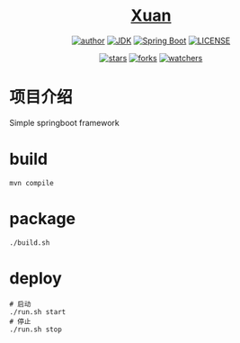 <h1 align="center"><a href="https://github.com/jiajinyuan/xuan" target="_blank">Xuan</a></h1>
<p align="center">  
  <a href="https://github.com/jiajinyuan"><img alt="author" src="https://img.shields.io/badge/author-Junfeng-orange.svg"/></a>
  <a href="https://www.oracle.com/technetwork/java/javase/downloads/index.html"><img alt="JDK" src="https://img.shields.io/badge/author-JDK_1.8.0_181-yellow.svg"/></a>
  <a href="https://docs.spring.io/spring-boot/docs/2.1.0.RELEASE/reference/html/"><img alt="Spring Boot" src="https://img.shields.io/badge/Spring Boot-2.1.7.RELEASE-brightgreen.svg"/></a>
  <a href="hhttps://www.mit-license.org/"><img alt="LICENSE" src="https://img.shields.io/badge/license-MIT-blue.svg"/></a>  
</p>

<p align="center">
  <a href="https://github.com/jiajinyuan/xuan/stargazers"><img alt="stars" src="https://img.shields.io/github/stars/jiajinyuan/xuan?style=social"/></a>
  <a href="https://github.com/jiajinyuan/xuan/network/members"><img alt="forks" src="https://img.shields.io/github/forks/jiajinyuan/xuan?label=Fork&style=social"/></a>
  <a href="https://github.com/jiajinyuan/xuan/watchers"><img alt="watchers" src="https://img.shields.io/github/watchers/jiajinyuan/xuan?label=Watch&style=social"/></a>
</p>

# 项目介绍
Simple springboot framework

# build 
```
mvn compile 
```
# package
```
./build.sh 
```
# deploy
```
# 启动
./run.sh start
# 停止
./run.sh stop
```
